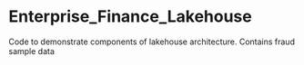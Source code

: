 # Enterprise_Finance_Lakehouse
Code to demonstrate components of lakehouse architecture.
Contains fraud sample data 
